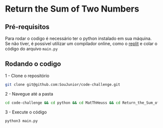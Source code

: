 # Return the Sum of Two Numbers

## Pré-requisitos

Para rodar o codigo é necessário ter o python instalado em sua máquina. 
Se não tiver, é possivel utilizar um compilador online, como o [replit](https://replit.com/) e colar o código do arquivo `main.py`

## Rodando o codigo

1 - Clone o repositório
```bash
git clone git@github.com:SouJunior/code-challenge.git
```

2 - Navegue até a pasta
```bash
cd code-challenge && cd python && cd MatThHeuss && cd Return_the_Sum_of_Two_Numbers
```

3 - Execute o código
```bash
python3 main.py
```
